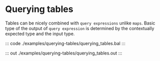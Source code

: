 # Querying tables

Tables can be nicely combined with `query expressions` unlike `maps`. Basic type of the output of
`query expression` is determined by the contextually expected type and the input type.


::: code ./examples/querying-tables/querying_tables.bal :::

::: out ./examples/querying-tables/querying_tables.out :::